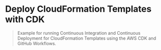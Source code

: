 # Deploy CloudFormation Templates with CDK

> Example for running Continuous Integration and Continuous Deployment for CloudFormation Templates using the AWS CDK and GitHub Workflows.
